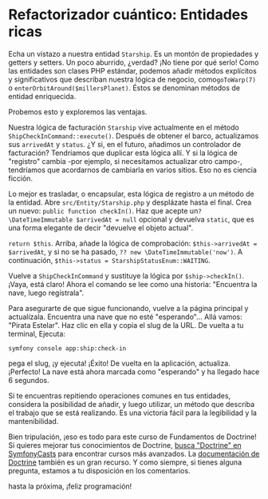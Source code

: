 # Refactorizador cuántico: Entidades ricas

Echa un vistazo a nuestra entidad `Starship`. Es un montón de propiedades y getters y setters. Un poco aburrido, ¿verdad? ¡No tiene por qué serlo! Como las entidades son clases PHP estándar, podemos añadir métodos explícitos y significativos que describan nuestra lógica de negocio, como`goToWarp(7)` o `enterOrbitAround($millersPlanet)`. Éstos se denominan métodos de entidad enriquecida. 

Probemos esto y exploremos las ventajas.

Nuestra lógica de facturación `Starship` vive actualmente en el método `ShipCheckInCommand::execute()`. Después de obtener el barco, actualizamos sus `arrivedAt` y `status`. ¿Y si, en el futuro, añadimos un controlador de facturación? Tendríamos que duplicar esta lógica allí. Y si la lógica de "registro" cambia -por ejemplo, si necesitamos actualizar otro campo-, tendríamos que acordarnos de cambiarla en varios sitios. Eso no es ciencia ficción.

Lo mejor es trasladar, o encapsular, esta lógica de registro a un método de la entidad. Abre `src/Entity/Starship.php` y desplázate hasta el final. Crea un nuevo: `public function checkIn()`. Haz que acepte un`?\DateTimeImmutable $arrivedAt = null` opcional y devuelva `static`, que es una forma elegante de decir "devuelve el objeto actual".

`return $this`. Arriba, añade la lógica de comprobación: `$this->arrivedAt = $arrivedAt`, y si no se ha pasado, `?? new \DateTimeImmutable('now')`. A continuación, `$this->status = StarshipStatusEnum::WAITING`.

Vuelve a `ShipCheckInCommand` y sustituye la lógica por `$ship->checkIn()`. ¡Vaya, está claro! Ahora el comando se lee como una historia: "Encuentra la nave, luego regístrala".

Para asegurarte de que sigue funcionando, vuelve a la página principal y actualízala. Encuentra una nave que no esté "esperando"... Allá vamos: "Pirata Estelar". Haz clic en ella y copia el slug de la URL. De vuelta a tu terminal, Ejecuta:

```terminal
symfony console app:ship:check-in
```

pega el slug, ¡y ejecuta! ¡Éxito! De vuelta en la aplicación, actualiza. ¡Perfecto! La nave está ahora marcada como "esperando" y ha llegado hace 6 segundos.

Si te encuentras repitiendo operaciones comunes en tus entidades, considera la posibilidad de añadir, y luego utilizar, un método que describa el trabajo que se está realizando. Es una victoria fácil para la legibilidad y la mantenibilidad.

Bien tripulación, ¡eso es todo para este curso de Fundamentos de Doctrine! Si quieres mejorar tus conocimientos de Doctrine, [busca "Doctrine" en SymfonyCasts](https://symfonycasts.com/search?q=doctrine) para encontrar cursos más avanzados. La [documentación de Doctrine](https://www.doctrine-project.org/projects/doctrine-orm/en/3.3/index.html) también es un gran recurso. Y como siempre, si tienes alguna pregunta, estamos a tu disposición en los comentarios.

hasta la próxima, ¡feliz programación!
